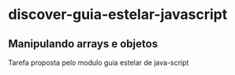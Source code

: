 # discover-guia-estelar-javascript
## Manipulando arrays e objetos
Tarefa proposta pelo modulo guia estelar de java-script
